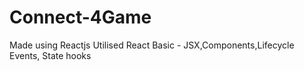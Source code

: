 # Connect-4Game
Made using Reactjs
Utilised React Basic - JSX,Components,Lifecycle Events, State hooks
